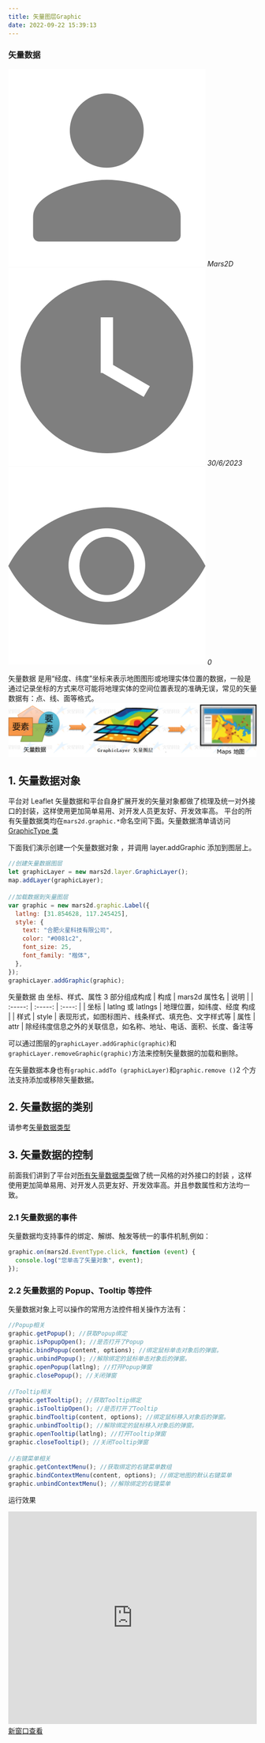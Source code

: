 ```yaml
---
title: 矢量图层Graphic
date: 2022-09-22 15:39:13
---
```


<h3> 矢量数据 </h3>

<img class='images' src="../public/icon/yonghu.svg" alt="来自依赖包的图片">
<i class='text'>Mars2D</i>
<img class='imagess' src="../public/icon/shijian.svg" alt="来自依赖包的图片">
<i class='text'>30/6/2023</i>
<img class='imagess' src="../public/icon/liulan.svg" alt="来自依赖包的图片">
<i class='text'>0</i>

矢量数据 是用“经度、纬度”坐标来表示地图图形或地理实体位置的数据，一般是通过记录坐标的方式来尽可能将地理实体的空间位置表现的准确无误，常见的矢量数据有：点、线、面等格式。
![配置图][1] <br />

## 1. 矢量数据对象

平台对 Leaflet 矢量数据和平台自身扩展开发的矢量对象都做了梳理及统一对外接口的封装，这样使用更加简单易用、对开发人员更友好、开发效率高。
平台的所有矢量数据类均在`mars2d.graphic.*`命名空间下面。矢量数据清单请访问[GraphicType 类](http://mars2d.cn/api/global.html#GraphicType)

下面我们演示创建一个矢量数据对象 ，并调用 layer.addGraphic 添加到图层上。

```js
//创建矢量数据图层
let graphicLayer = new mars2d.layer.GraphicLayer();
map.addLayer(graphicLayer);

//加载数据到矢量图层
var graphic = new mars2d.graphic.Label({
  latlng: [31.854628, 117.245425],
  style: {
    text: "合肥火星科技有限公司",
    color: "#0081c2",
    font_size: 25,
    font_family: "楷体",
  },
});
graphicLayer.addGraphic(graphic);
```

矢量数据 由 坐标、样式、属性 3 部分组成构成
| 构成 | mars2d 属性名 | 说明 |
| :-----: | :-----: | :----: |
| 坐标 | latlng 或 latlngs | 地理位置，如纬度、经度 构成 |
| 样式 | style | 表现形式，如图标图片、线条样式、填充色、文字样式等
| 属性 | attr | 除经纬度信息之外的关联信息，如名称、地址、电话、面积、长度、备注等

可以通过图层的`graphicLayer.addGraphic(graphic)`和 `graphicLayer.removeGraphic(graphic)`方法来控制矢量数据的加载和删除。

在矢量数据本身也有`graphic.addTo (graphicLayer)`和`graphic.remove ()`2 个方法支持添加或移除矢量数据。

## 2. 矢量数据的类别

请参考[矢量数据类型](http://mars2d.cn/api/global.html#GraphicType)

## 3. 矢量数据的控制

前面我们讲到了平台对[所有矢量数据类型](http://mars2d.cn/api/global.html#GraphicType)做了统一风格的对外接口的封装 ，这样使用更加简单易用、对开发人员更友好、开发效率高。并且参数属性和方法均一致。

### 2.1 矢量数据的事件

矢量数据均支持事件的绑定、解绑、触发等统一的事件机制,例如：

```js
graphic.on(mars2d.EventType.click, function (event) {
  console.log("您单击了矢量对象", event);
});
```

### 2.2 矢量数据的 Popup、Tooltip 等控件

矢量数据对象上可以操作的常用方法控件相关操作方法有：

```js
//Popup相关
graphic.getPopup(); //获取Popup绑定
graphic.isPopupOpen(); //是否打开了Popup
graphic.bindPopup(content, options); //绑定鼠标单击对象后的弹窗。
graphic.unbindPopup(); //解除绑定的鼠标单击对象后的弹窗。
graphic.openPopup(latlng); //打开Popup弹窗
graphic.closePopup(); //关闭弹窗

//Tooltip相关
graphic.getTooltip(); //获取Tooltip绑定
graphic.isTooltipOpen(); //是否打开了Tooltip
graphic.bindTooltip(content, options); //绑定鼠标移入对象后的弹窗。
graphic.unbindTooltip(); //解除绑定的鼠标移入对象后的弹窗。
graphic.openTooltip(latlng); //打开Tooltip弹窗
graphic.closeTooltip(); //关闭Tooltip弹窗

//右键菜单相关
graphic.getContextMenu(); //获取绑定的右键菜单数组
graphic.bindContextMenu(content, options); //绑定地图的默认右键菜单
graphic.unbindContextMenu(); //解除绑定的右键菜单
```

运行效果
<div style="height:430px;position:relative;" data-v-627b1480><iframe height="100%" width="100%" scrolling="yes" title="mars2d" src="http://mars2d.cn/editor-vue.html?id=graphic/basis/polygon&amp;full=1" frameborder="no" loading="lazy" allowtransparency="true" allowfullscreen="allowfullscreen" data-v-627b1480></iframe><a class="toSee" href="http://mars2d.cn/editor-vue.html?id=graphic/basis/polygon&code=1" target="_blank">新窗口查看</a></div>

[1]: ../public/image/map-graphic.jpg
